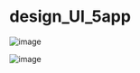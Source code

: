 # design_UI_5app


![image](https://user-images.githubusercontent.com/69878646/93375306-a6f75f80-f860-11ea-875f-fb619d109df5.png)

![image](https://user-images.githubusercontent.com/69878646/93375383-c1c9d400-f860-11ea-83d0-4090401f2c0e.png)
